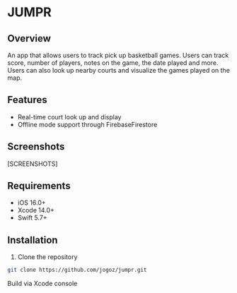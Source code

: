# JUMPR

## Overview
An app that allows users to track pick up basketball games. Users can track score, number of players, notes on the game, the date played and more. Users can also look up nearby
courts and visualize the games played on the map. 

## Features
- Real-time court look up and display
- Offline mode support through FirebaseFirestore

## Screenshots
[SCREENSHOTS]

## Requirements
- iOS 16.0+
- Xcode 14.0+
- Swift 5.7+

## Installation
1. Clone the repository
```bash
git clone https://github.com/jogoz/jumpr.git
```
Build via Xcode console
